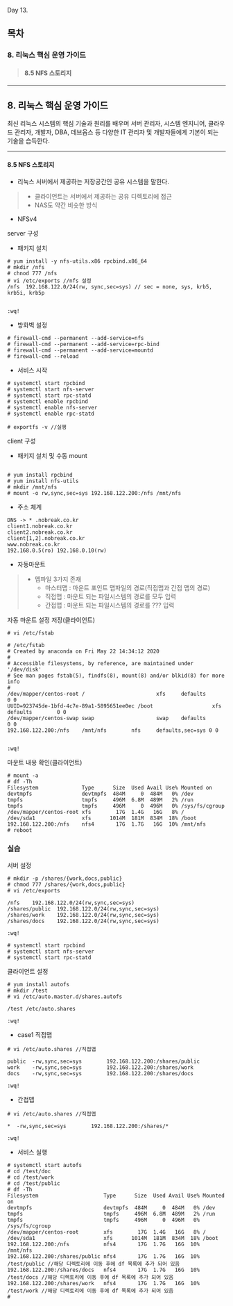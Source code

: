 Day 13.

## 목차
 
### 8. 리눅스 핵심 운영 가이드

> #### 8.5 NFS 스토리지


------------
 
 
## 8. 리눅스 핵심 운영 가이드
 
 
최신 리눅스 시스템의 핵심 기술과 원리를 배우며 서버 관리자, 시스템 엔지니어, 클라우드 관리자, 개발자, DBA, 데브옵스 등 다양한 IT 관리자 및 개발자들에게 기본이 되는 기술을 습득한다.



 ------------

 
 #### 8.5 NFS 스토리지

* 리눅스 서버에서 제공하는 저장공간인 공유 시스템을 말한다.
> * 클라이언트는 서버에서 제공하는 공유 디렉토리에 접근
> * NAS도 약간 비슷한 방식

* NFSv4


server 구성
* 패키지 설치
```
# yum install -y nfs-utils.x86 rpcbind.x86_64
# mkdir /nfs
# chnod 777 /nfs
# vi /etc/exports //nfs 설정
/nfs  192.168.122.0/24(rw, sync,sec=sys) // sec = none, sys, krb5, krb5i, krb5p


:wq!
```
* 방화벽 설정 
```
# firewall-cmd --permanent --add-service=nfs
# firewall-cmd --permanent --add-service=rpc-bind
# firewall-cmd --permanent --add-service=mountd
# firewall-cmd --reload
```

* 서비스 시작
```
# systemctl start rpcbind
# systemctl start nfs-server
# systemctl start rpc-statd
# systemctl enable rpcbind
# systemctl enable nfs-server
# systemctl enable rpc-statd

# exportfs -v //실행
```
client 구성
* 패키지 설치 및 수동 mount
```

# yum install rpcbind
# yum install nfs-utils
# mkdir /mnt/nfs
# mount -o rw,sync,sec=sys 192.168.122.200:/nfs /mnt/nfs

```

* 주소 체계
```
DNS -> * .nobreak.co.kr
client1.nobreak.co.kr
client2.nobreak.co.kr
client[1,2].nobreak.co.kr
www.nobreak.co.kr
192.168.0.5(ro) 192.168.0.10(rw)
```

* 자동마운트
> * 멥파일 3가지 존재
>   + 마스터맵 : 마운트 포인트 맵파일의 경로(직접맵과 간접 맵의 경로)
>   + 직접맵 : 마운트 되는 파일시스템의 경로를 모두 입력
>   + 간접맵 : 마운트 되는 파일시스템의 경로를 ??? 입력


자동 마운트 설정 저장(클라이언트)
```
# vi /etc/fstab

# /etc/fstab
# Created by anaconda on Fri May 22 14:34:12 2020
#
# Accessible filesystems, by reference, are maintained under '/dev/disk'
# See man pages fstab(5), findfs(8), mount(8) and/or blkid(8) for more info
#
/dev/mapper/centos-root /                       xfs     defaults        0 0
UUID=923745de-1bfd-4c7e-89a1-5895651ee0ec /boot                   xfs     defaults        0 0
/dev/mapper/centos-swap swap                    swap    defaults        0 0
192.168.122.200:/nfs    /mnt/nfs        nfs     defaults,sec=sys 0 0


:wq!
```

마운트 내용 확인(클라이언트)
```
# mount -a
# df -Th
Filesystem              Type      Size  Used Avail Use% Mounted on
devtmpfs                devtmpfs  484M     0  484M   0% /dev
tmpfs                   tmpfs     496M  6.8M  489M   2% /run
tmpfs                   tmpfs     496M     0  496M   0% /sys/fs/cgroup
/dev/mapper/centos-root xfs        17G  1.4G   16G   8% /
/dev/sda1               xfs      1014M  181M  834M  18% /boot
192.168.122.200:/nfs    nfs4       17G  1.7G   16G  10% /mnt/nfs
# reboot 
```


### 실습


서버 설정

```
# mkdir -p /shares/{work,docs,public}
# chmod 777 /shares/{work,docs,public}
# vi /etc/exports

/nfs    192.168.122.0/24(rw,sync,sec=sys)
/shares/public  192.168.122.0/24(rw,sync,sec=sys)
/shares/work    192.168.122.0/24(rw,sync,sec=sys)
/shares/docs    192.168.122.0/24(rw,sync,sec=sys)

:wq!

# systemctl start rpcbind
# systemctl start nfs-server
# systemctl start rpc-statd

```


클라이언트 설정
```
# yum install autofs
# mkdir /test
# vi /etc/auto.master.d/shares.autofs

/test /etc/auto.shares

:wq!
```
* case1 직접맵
```
# vi /etc/auto.shares //직접맵

public  -rw,sync,sec=sys        192.168.122.200:/shares/public
work    -rw,sync,sec=sys        192.168.122.200:/shares/work
docs    -rw,sync,sec=sys        192.168.122.200:/shares/docs

:wq!
```
* 간접맵
```
# vi /etc/auto.shares //직접맵

*  -rw,sync,sec=sys        192.168.122.200:/shares/*

:wq!
```

* 서비스 실행
```
# systemctl start autofs
# cd /test/doc
# cd /test/work
# cd /test/public
# df -Th
Filesystem                     Type      Size  Used Avail Use% Mounted on
devtmpfs                       devtmpfs  484M     0  484M   0% /dev
tmpfs                          tmpfs     496M  6.8M  489M   2% /run
tmpfs                          tmpfs     496M     0  496M   0% /sys/fs/cgroup
/dev/mapper/centos-root        xfs        17G  1.4G   16G   8% /
/dev/sda1                      xfs      1014M  181M  834M  18% /boot
192.168.122.200:/nfs           nfs4       17G  1.7G   16G  10% /mnt/nfs
192.168.122.200:/shares/public nfs4       17G  1.7G   16G  10% /test/public //해당 디렉토리에 이동 후에 df 목록에 추가 되어 있음
192.168.122.200:/shares/docs   nfs4       17G  1.7G   16G  10% /test/docs //해당 디렉토리에 이동 후에 df 목록에 추가 되어 있음
192.168.122.200:/shares/work   nfs4       17G  1.7G   16G  10% /test/work //해당 디렉토리에 이동 후에 df 목록에 추가 되어 있음
# 

```




